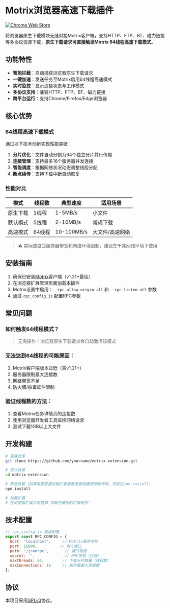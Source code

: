 # Motrix浏览器高速下载插件

[![Chrome Web Store](https://img.shields.io/chrome-web-store/v/xxx)](https://chrome.google.com/webstore/detail/xxx)

将浏览器原生下载模块无缝对接Motrix客户端，支持HTTP、FTP、BT、磁力链接等多协议资源下载，**原生下载请求可直接触发Motrix 64线程高速下载模式**。

## 功能特性

- **智能拦截**：自动捕获浏览器原生下载请求
- **一键加速**：发送任务至Motrix启用64线程高速模式
- **实时监控**：显示连接状态与工作模式
- **多协议支持**：兼容HTTP、FTP、BT、磁力链接
- **跨平台运行**：支持Chrome/Firefox/Edge浏览器

## 核心优势

### 64线程高速下载模式

通过以下技术创新实现性能突破：

1. **分片优化**：文件自动分割为64个独立分片并行传输
2. **连接管理**：支持最多16个服务器并发连接
3. **智能调度**：根据网络状况动态调整线程分配
4. **断点续传**：支持下载中断自动恢复

### 性能对比

| 模式 | 线程数 | 典型速度 | 适用场景 |
|------|--------|----------|----------|
| 原生下载 | 1线程 | 1-5MB/s | 小文件 |
| 默认模式 | 5线程 | 2-10MB/s | 常规下载 |
| 高速模式 | 64线程 | 10-100MB/s | 大文件/高速网络 |

> ⚠️ 实际速度受服务器带宽和网络环境限制，建议在千兆网络环境下使用

## 安装指南

1. 确保已安装[Motrix](https://github.com/agalwood/Motrix)客户端（v1.21+最佳）
2. 在浏览器扩展管理页面加载本插件
3. Motrix设置中启用：`--rpc-allow-origin-all` 和 `--rpc-listen-all` 参数
4. 通过 `rpc_config.js` 配置RPC参数

## 常见问题

### 如何触发64线程模式？
> 无需操作！浏览器原生下载请求会自动激活该模式

### 无法达到64线程的可能原因：
1. Motrix客户端版本过低（需v1.21+）
2. 服务器限制最大连接数
3. 网络带宽不足
4. 防火墙/杀毒软件限制

### 验证线程数的方法：
1. 查看Motrix任务详情页的连接数
2. 使用浏览器开发者工具监控网络请求
3. 测试下载1GB以上大文件

## 开发构建

```bash
# 克隆仓库
git clone https://github.com/yourname/motrix-extension.git

# 进入目录
cd motrix-extension

# 安装依赖（如果需要直接加载扩展或者无需构建或修改代码，可跳过npm install）
npm install

# 加载扩展
# 在浏览器扩展页面选择'加载已解压的扩展程序'
```

## 技术配置

```javascript
// rpc_config.js 高级配置
export const RPC_CONFIG = {
  host: 'localhost',     // Motrix服务地址
  port: 16800,          // RPC端口
  path: '/jsonrpc',       // 接口路径
  secret: '',             // RPC密钥（可选）
  maxThreads: 64,        // 下载分片数量（线程数）
  maxConnections: 16     // 服务器最大连接数
};
```

## 协议
本项目采用[GPLv3](LICENSE)协议。
